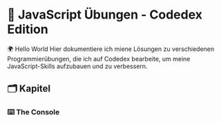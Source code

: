 # 🧠 JavaScript Übungen - Codedex Edition

🌍 Hello World
Hier dokumentiere ich miene Lösungen zu verschiedenen Programmierübungen, die ich auf Codedex bearbeite, um meine JavaScript-Skills aufzubauen und zu verbessern.

## 🗂️ Kapitel

### ⌨️ The Console
  
